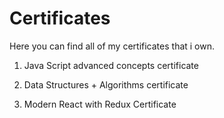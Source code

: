 # Certificates

Here you can find all of my certificates that i own.

1. Java Script advanced concepts certificate

2. Data Structures + Algorithms certificate

3. Modern React with Redux Certificate
